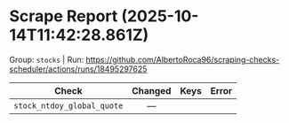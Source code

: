 # Scrape Report (2025-10-14T11:42:28.861Z)

Group: `stocks`  |  Run: https://github.com/AlbertoRoca96/scraping-checks-scheduler/actions/runs/18495297625

| Check | Changed | Keys | Error |
|---|:---:|:--|:--|
| `stock_ntdoy_global_quote` | — |  |  |
